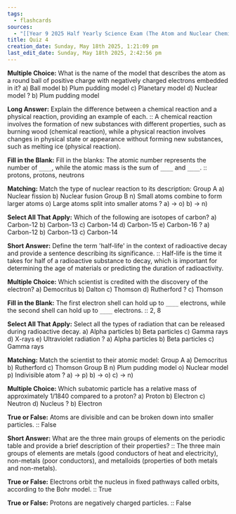 ```yaml
---
tags:
  - flashcards
sources:
  - "[[Year 9 2025 Half Yearly Science Exam (The Atom and Nuclear Chemistry + Diseases) 😊]]"
title: Quiz 4
creation_date: Sunday, May 18th 2025, 1:21:09 pm
last_edit_date: Sunday, May 18th 2025, 2:42:56 pm
---
```

**Multiple Choice:** What is the name of the model that describes the atom as a round ball of positive charge with negatively charged electrons embedded in it?
a) Ball model
b) Plum pudding model
c) Planetary model
d) Nuclear model
?
b) Plum pudding model

**Long Answer:** Explain the difference between a chemical reaction and a physical reaction, providing an example of each. :: A chemical reaction involves the formation of new substances with different properties, such as burning wood (chemical reaction), while a physical reaction involves changes in physical state or appearance without forming new substances, such as melting ice (physical reaction).

**Fill in the Blank:** Fill in the blanks: The atomic number represents the number of `____`, while the atomic mass is the sum of `____` and `____`. :: protons, protons, neutrons

**Matching:** Match the type of nuclear reaction to its description:
Group A
a) Nuclear fission
b) Nuclear fusion
Group B
n) Small atoms combine to form larger atoms
o) Large atoms split into smaller atoms
?
a) -> o)
b) -> n)

**Select All That Apply:** Which of the following are isotopes of carbon?
a) Carbon-12
b) Carbon-13
c) Carbon-14
d) Carbon-15
e) Carbon-16
?
a) Carbon-12
b) Carbon-13
c) Carbon-14

**Short Answer:** Define the term 'half-life' in the context of radioactive decay and provide a sentence describing its significance. :: Half-life is the time it takes for half of a radioactive substance to decay, which is important for determining the age of materials or predicting the duration of radioactivity.

**Multiple Choice:** Which scientist is credited with the discovery of the electron?
a) Democritus
b) Dalton
c) Thomson
d) Rutherford
?
c) Thomson

**Fill in the Blank:** The first electron shell can hold up to `____` electrons, while the second shell can hold up to `____` electrons. :: 2, 8

**Select All That Apply:** Select all the types of radiation that can be released during radioactive decay.
a) Alpha particles
b) Beta particles
c) Gamma rays
d) X-rays
e) Ultraviolet radiation
?
a) Alpha particles
b) Beta particles
c) Gamma rays

**Matching:** Match the scientist to their atomic model:
Group A
a) Democritus
b) Rutherford
c) Thomson
Group B
n) Plum pudding model
o) Nuclear model
p) Indivisible atom
?
a) -> p)
b) -> o)
c) -> n)

**Multiple Choice:** Which subatomic particle has a relative mass of approximately 1/1840 compared to a proton?
a) Proton
b) Electron
c) Neutron
d) Nucleus
?
b) Electron

**True or False:** Atoms are divisible and can be broken down into smaller particles. :: False

**Short Answer:** What are the three main groups of elements on the periodic table and provide a brief description of their properties? :: The three main groups of elements are metals (good conductors of heat and electricity), non-metals (poor conductors), and metalloids (properties of both metals and non-metals).

**True or False:** Electrons orbit the nucleus in fixed pathways called orbits, according to the Bohr model. :: True

**True or False:** Protons are negatively charged particles. :: False
